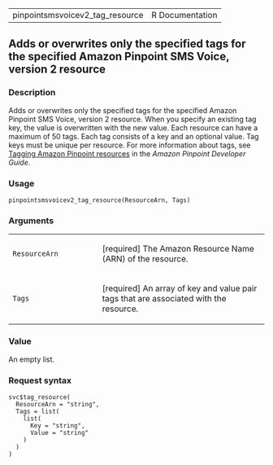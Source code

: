 <table style="width: 100%;">
<tbody>
<tr class="odd">
<td>pinpointsmsvoicev2_tag_resource</td>
<td style="text-align: right;">R Documentation</td>
</tr>
</tbody>
</table>

## Adds or overwrites only the specified tags for the specified Amazon Pinpoint SMS Voice, version 2 resource

### Description

Adds or overwrites only the specified tags for the specified Amazon
Pinpoint SMS Voice, version 2 resource. When you specify an existing tag
key, the value is overwritten with the new value. Each resource can have
a maximum of 50 tags. Each tag consists of a key and an optional value.
Tag keys must be unique per resource. For more information about tags,
see [Tagging Amazon Pinpoint
resources](https://docs.aws.amazon.com/pinpoint/latest/developerguide/tagging-resources.html)
in the *Amazon Pinpoint Developer Guide*.

### Usage

    pinpointsmsvoicev2_tag_resource(ResourceArn, Tags)

### Arguments

<table>
<colgroup>
<col style="width: 35%" />
<col style="width: 65%" />
</colgroup>
<tbody>
<tr class="odd">
<td><code
id="pinpointsmsvoicev2_tag_resource_:_ResourceArn">ResourceArn</code></td>
<td><p>[required] The Amazon Resource Name (ARN) of the
resource.</p></td>
</tr>
<tr class="even">
<td><code id="pinpointsmsvoicev2_tag_resource_:_Tags">Tags</code></td>
<td><p>[required] An array of key and value pair tags that are
associated with the resource.</p></td>
</tr>
</tbody>
</table>

### Value

An empty list.

### Request syntax

    svc$tag_resource(
      ResourceArn = "string",
      Tags = list(
        list(
          Key = "string",
          Value = "string"
        )
      )
    )
